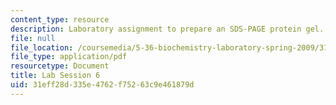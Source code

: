 ```yaml
---
content_type: resource
description: Laboratory assignment to prepare an SDS-PAGE protein gel.
file: null
file_location: /coursemedia/5-36-biochemistry-laboratory-spring-2009/31eff28d335e4762f75263c9e461879d_ses6.pdf
file_type: application/pdf
resourcetype: Document
title: Lab Session 6
uid: 31eff28d-335e-4762-f752-63c9e461879d
---
```


